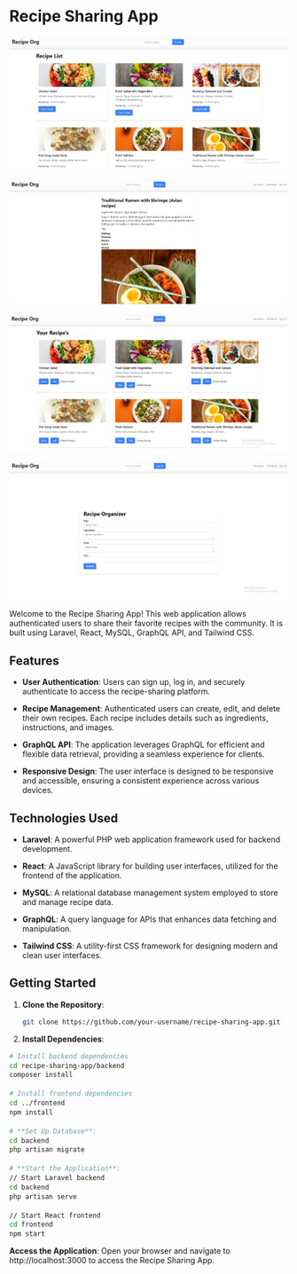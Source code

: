 # Recipe Sharing App

![Example Screenshot](recipe-org-screenshot-final.jpg)

![Example Screenshot](recipe-screenshot-3.jpg)

![Example Screenshot](recipe-screenshot-4.jpg)

![Example Screenshot](recipe-screenshot-5.jpg)

Welcome to the Recipe Sharing App! This web application allows authenticated users to share their favorite recipes with the community. It is built using Laravel, React, MySQL, GraphQL API, and Tailwind CSS.

## Features

- **User Authentication**: Users can sign up, log in, and securely authenticate to access the recipe-sharing platform.

- **Recipe Management**: Authenticated users can create, edit, and delete their own recipes. Each recipe includes details such as ingredients, instructions, and images.

- **GraphQL API**: The application leverages GraphQL for efficient and flexible data retrieval, providing a seamless experience for clients.

- **Responsive Design**: The user interface is designed to be responsive and accessible, ensuring a consistent experience across various devices.

## Technologies Used

- **Laravel**: A powerful PHP web application framework used for backend development.

- **React**: A JavaScript library for building user interfaces, utilized for the frontend of the application.

- **MySQL**: A relational database management system employed to store and manage recipe data.

- **GraphQL**: A query language for APIs that enhances data fetching and manipulation.

- **Tailwind CSS**: A utility-first CSS framework for designing modern and clean user interfaces.

## Getting Started

1. **Clone the Repository**:
   ```bash
   git clone https://github.com/your-username/recipe-sharing-app.git

2. **Install Dependencies**:
  ```bash
# Install backend dependencies
cd recipe-sharing-app/backend
composer install

# Install frontend dependencies
cd ../frontend
npm install

# **Set Up Database**:
cd backend
php artisan migrate

# **Start the Application**:
// Start Laravel backend
cd backend
php artisan serve

// Start React frontend
cd frontend
npm start
```

**Access the Application**:
Open your browser and navigate to http://localhost:3000 to access the Recipe Sharing App.
